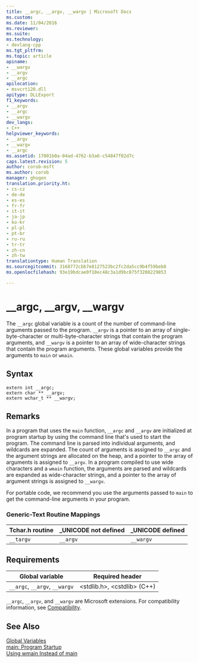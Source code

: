 ```yaml
---
title: __argc, __argv, __wargv | Microsoft Docs
ms.custom: 
ms.date: 11/04/2016
ms.reviewer: 
ms.suite: 
ms.technology:
- devlang-cpp
ms.tgt_pltfrm: 
ms.topic: article
apiname:
- __wargv
- __argv
- __argc
apilocation:
- msvcrt120.dll
apitype: DLLExport
f1_keywords:
- __argv
- __argc
- __wargv
dev_langs:
- C++
helpviewer_keywords:
- __argv
- __wargv
- __argc
ms.assetid: 17001b0a-04ad-4762-b3a6-c54847f02d7c
caps.latest.revision: 5
author: corob-msft
ms.author: corob
manager: ghogen
translation.priority.ht:
- cs-cz
- de-de
- es-es
- fr-fr
- it-it
- ja-jp
- ko-kr
- pl-pl
- pt-br
- ru-ru
- tr-tr
- zh-cn
- zh-tw
translationtype: Human Translation
ms.sourcegitcommit: 3168772cbb7e8127523bc2fc2da5cc9b4f59beb8
ms.openlocfilehash: 93e19bdcae0f10ec48c3a1d9bc875f3208229853

---
```

# __argc, __argv, __wargv
The `__argc` global variable is a count of the number of command-line arguments passed to the program. `__argv` is a pointer to an array of single-byte-character or multi-byte-character strings that contain the program arguments, and `__wargv` is a pointer to an array of wide-character strings that contain the program arguments. These global variables provide the arguments to `main` or `wmain`.  
  
## Syntax  
  
```  
extern int __argc;  
extern char ** __argv;  
extern wchar_t ** __wargv;  
```  
  
## Remarks  
 In a program that uses the `main` function,  `__argc` and `__argv` are initialized at program startup by using the command line that's used to start the program. The command line is parsed into individual arguments, and wildcards are expanded. The count of arguments is assigned to `__argc` and the argument strings are allocated on the heap, and a pointer to the array of arguments is assigned to `__argv`. In a program compiled to use wide characters and a `wmain` function, the arguments are parsed and wildcards are expanded as wide-character strings, and a pointer to the array of argument strings is assigned to `__wargv`.  
  
 For portable code, we recommend you use the arguments passed to `main` to get the command-line arguments in your program.  
  
### Generic-Text Routine Mappings  
  
|Tchar.h routine|_UNICODE not defined|_UNICODE defined|  
|---------------------|---------------------------|-----------------------|  
|`__targv`|`__argv`|`__wargv`|  
  
## Requirements  
  
|Global variable|Required header|  
|---------------------|---------------------|  
|`__argc`, `__argv`, `__wargv`|\<stdlib.h>, \<cstdlib> (C++)|  
  
 `__argc`, `__argv`, and `__wargv` are Microsoft extensions. For compatibility information, see [Compatibility](../c-runtime-library/compatibility.md).  
  
## See Also  
 [Global Variables](../c-runtime-library/global-variables.md)   
 [main: Program Startup](../cpp/main-program-startup.md)   
 [Using wmain Instead of main](../cpp/using-wmain-instead-of-main.md)


<!--HONumber=Jan17_HO1-->


